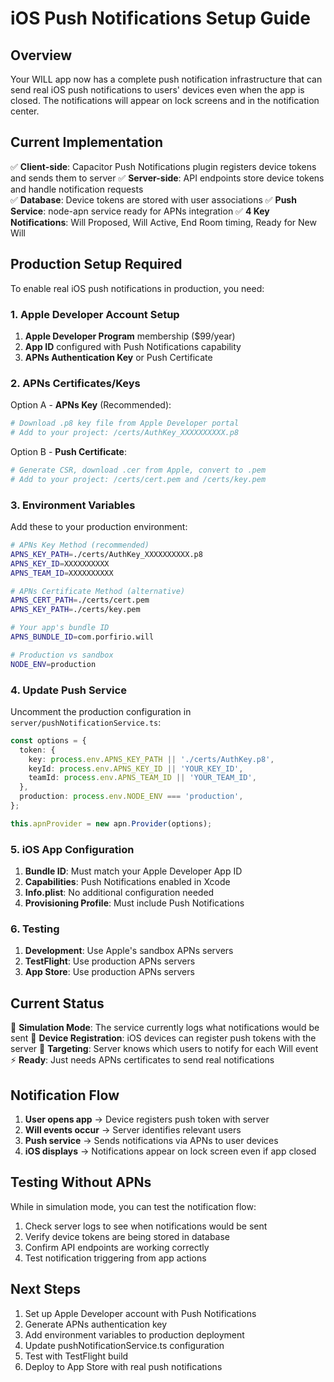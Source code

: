 # iOS Push Notifications Setup Guide

## Overview

Your WILL app now has a complete push notification infrastructure that can send real iOS push notifications to users' devices even when the app is closed. The notifications will appear on lock screens and in the notification center.

## Current Implementation

✅ **Client-side**: Capacitor Push Notifications plugin registers device tokens and sends them to server
✅ **Server-side**: API endpoints store device tokens and handle notification requests  
✅ **Database**: Device tokens are stored with user associations
✅ **Push Service**: node-apn service ready for APNs integration
✅ **4 Key Notifications**: Will Proposed, Will Active, End Room timing, Ready for New Will

## Production Setup Required

To enable real iOS push notifications in production, you need:

### 1. Apple Developer Account Setup

1. **Apple Developer Program** membership ($99/year)
2. **App ID** configured with Push Notifications capability
3. **APNs Authentication Key** or Push Certificate

### 2. APNs Certificates/Keys

Option A - **APNs Key** (Recommended):
```bash
# Download .p8 key file from Apple Developer portal
# Add to your project: /certs/AuthKey_XXXXXXXXXX.p8
```

Option B - **Push Certificate**:
```bash
# Generate CSR, download .cer from Apple, convert to .pem
# Add to your project: /certs/cert.pem and /certs/key.pem
```

### 3. Environment Variables

Add these to your production environment:
```bash
# APNs Key Method (recommended)
APNS_KEY_PATH=./certs/AuthKey_XXXXXXXXXX.p8
APNS_KEY_ID=XXXXXXXXXX
APNS_TEAM_ID=XXXXXXXXXX

# APNs Certificate Method (alternative)
APNS_CERT_PATH=./certs/cert.pem
APNS_KEY_PATH=./certs/key.pem

# Your app's bundle ID
APNS_BUNDLE_ID=com.porfirio.will

# Production vs sandbox
NODE_ENV=production
```

### 4. Update Push Service

Uncomment the production configuration in `server/pushNotificationService.ts`:

```typescript
const options = {
  token: {
    key: process.env.APNS_KEY_PATH || './certs/AuthKey.p8',
    keyId: process.env.APNS_KEY_ID || 'YOUR_KEY_ID',
    teamId: process.env.APNS_TEAM_ID || 'YOUR_TEAM_ID',
  },
  production: process.env.NODE_ENV === 'production',
};

this.apnProvider = new apn.Provider(options);
```

### 5. iOS App Configuration

1. **Bundle ID**: Must match your Apple Developer App ID
2. **Capabilities**: Push Notifications enabled in Xcode
3. **Info.plist**: No additional configuration needed
4. **Provisioning Profile**: Must include Push Notifications

### 6. Testing

1. **Development**: Use Apple's sandbox APNs servers
2. **TestFlight**: Use production APNs servers
3. **App Store**: Use production APNs servers

## Current Status

🔄 **Simulation Mode**: The service currently logs what notifications would be sent
📱 **Device Registration**: iOS devices can register push tokens with the server
🎯 **Targeting**: Server knows which users to notify for each Will event
⚡ **Ready**: Just needs APNs certificates to send real notifications

## Notification Flow

1. **User opens app** → Device registers push token with server
2. **Will events occur** → Server identifies relevant users
3. **Push service** → Sends notifications via APNs to user devices
4. **iOS displays** → Notifications appear on lock screen even if app closed

## Testing Without APNs

While in simulation mode, you can test the notification flow:

1. Check server logs to see when notifications would be sent
2. Verify device tokens are being stored in database
3. Confirm API endpoints are working correctly
4. Test notification triggering from app actions

## Next Steps

1. Set up Apple Developer account with Push Notifications
2. Generate APNs authentication key
3. Add environment variables to production deployment
4. Update pushNotificationService.ts configuration
5. Test with TestFlight build
6. Deploy to App Store with real push notifications
